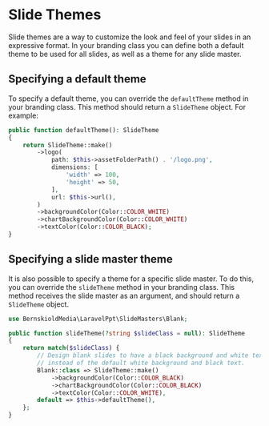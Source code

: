 # Slide Themes

Slide themes are a way to customize the look and feel of your slides in an expressive format. In your branding class you
can define both a default theme to be used for all slides, as well as a theme for any slide master.

## Specifying a default theme

To specify a default theme, you can override the `defaultTheme` method in your branding class. This method should return
a `SlideTheme` object. For example:

```php
public function defaultTheme(): SlideTheme
{
    return SlideTheme::make()
        ->logo(
            path: $this->assetFolderPath() . '/logo.png',
            dimensions: [
                'width' => 100,
                'height' => 50,
            ],
            url: $this->url(),
        )
        ->backgroundColor(Color::COLOR_WHITE)
        ->chartBackgroundColor(Color::COLOR_WHITE)
        ->textColor(Color::COLOR_BLACK);
}
```

## Specifying a slide master theme

It is also possible to specify a theme for a specific slide master. To do this, you can override the `slideTheme` method
in your branding class. This method receives the slide master as an argument, and should return a `SlideTheme` object.

```php
use BernskioldMedia\LaravelPpt\SlideMasters\Blank;

public function slideTheme(?string $slideClass = null): SlideTheme
{
    return match($slideClass) {
        // Design blank slides to have a black background and white text and no logo
        // instead of the default white background and black text.
        Blank::class => SlideTheme::make()
            ->backgroundColor(Color::COLOR_BLACK)
            ->chartBackgroundColor(Color::COLOR_BLACK)
            ->textColor(Color::COLOR_WHITE),
        default => $this->defaultTheme(),
    };
}
```
